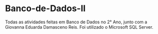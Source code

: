 # Banco-de-Dados-II
Todas as atividades feitas em Banco de Dados no 2° Ano, junto com a Giovanna Eduarda Damasceno Reis. Foi utilizado o Microsoft SQL Server. 
